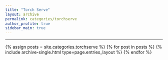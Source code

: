 ```yaml
---
title: "Torch Serve"
layout: archive
permalink: categories/torchserve
author_profile: true
sidebar_main: true
---
```


<!-- 공백이 포함되어 있는 카테고리 이름의 경우 site.categories['a b c'] 이런식으로! -->

***

{% assign posts = site.categories.torchserve %}
{% for post in posts %} {% include archive-single.html type=page.entries_layout %} {% endfor %}